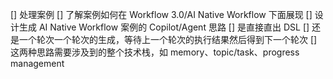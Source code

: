 [] 处理案例
[] 了解案例如何在 Workflow 3.0/AI Native Workflow 下面展现
[] 设计生成 AI Native Workflow 案例的 Copilot/Agent 思路
  [] 是直接直出 DSL
  [] 还是一个轮次一个轮次的生成，等待上一个轮次的执行结果然后得到下一个轮次
  [] 这两种思路需要涉及到的整个技术栈，如 memory、topic/task、progress management